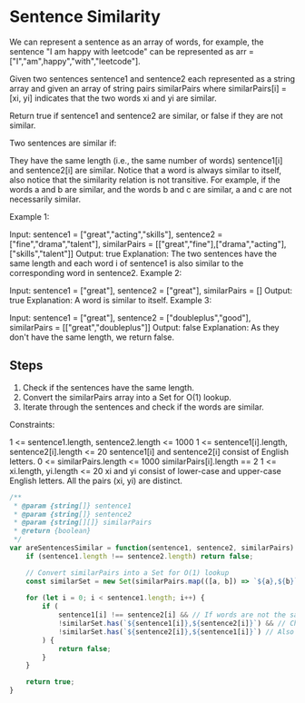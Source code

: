 # Sentence Similarity

We can represent a sentence as an array of words, for example, the sentence "I am happy with leetcode" can be represented as arr = ["I","am",happy","with","leetcode"].

Given two sentences sentence1 and sentence2 each represented as a string array and given an array of string pairs similarPairs where similarPairs[i] = [xi, yi] indicates that the two words xi and yi are similar.

Return true if sentence1 and sentence2 are similar, or false if they are not similar.

Two sentences are similar if:

They have the same length (i.e., the same number of words)
sentence1[i] and sentence2[i] are similar.
Notice that a word is always similar to itself, also notice that the similarity relation is not transitive. For example, if the words a and b are similar, and the words b and c are similar, a and c are not necessarily similar.

 

Example 1:

Input: sentence1 = ["great","acting","skills"], sentence2 = ["fine","drama","talent"], similarPairs = [["great","fine"],["drama","acting"],["skills","talent"]]
Output: true
Explanation: The two sentences have the same length and each word i of sentence1 is also similar to the corresponding word in sentence2.
Example 2:

Input: sentence1 = ["great"], sentence2 = ["great"], similarPairs = []
Output: true
Explanation: A word is similar to itself.
Example 3:

Input: sentence1 = ["great"], sentence2 = ["doubleplus","good"], similarPairs = [["great","doubleplus"]]
Output: false
Explanation: As they don't have the same length, we return false.
 
## Steps

1. Check if the sentences have the same length.
2. Convert the similarPairs array into a Set for O(1) lookup.
3. Iterate through the sentences and check if the words are similar.


Constraints:

1 <= sentence1.length, sentence2.length <= 1000
1 <= sentence1[i].length, sentence2[i].length <= 20
sentence1[i] and sentence2[i] consist of English letters.
0 <= similarPairs.length <= 1000
similarPairs[i].length == 2
1 <= xi.length, yi.length <= 20
xi and yi consist of lower-case and upper-case English letters.
All the pairs (xi, yi) are distinct.

```javascript
/**
 * @param {string[]} sentence1
 * @param {string[]} sentence2
 * @param {string[][]} similarPairs
 * @return {boolean}
 */
var areSentencesSimilar = function(sentence1, sentence2, similarPairs) {
    if (sentence1.length !== sentence2.length) return false;

    // Convert similarPairs into a Set for O(1) lookup
    const similarSet = new Set(similarPairs.map(([a, b]) => `${a},${b}`));
    
    for (let i = 0; i < sentence1.length; i++) {
        if (
            sentence1[i] !== sentence2[i] && // If words are not the same
            !similarSet.has(`${sentence1[i]},${sentence2[i]}`) && // Check if they are a similar pair
            !similarSet.has(`${sentence2[i]},${sentence1[i]}`) // Also check reverse order
        ) {
            return false;
        }
    }

    return true;
}
```

